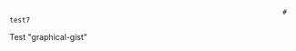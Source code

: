                                                                        # test7
Test "graphical-gist"